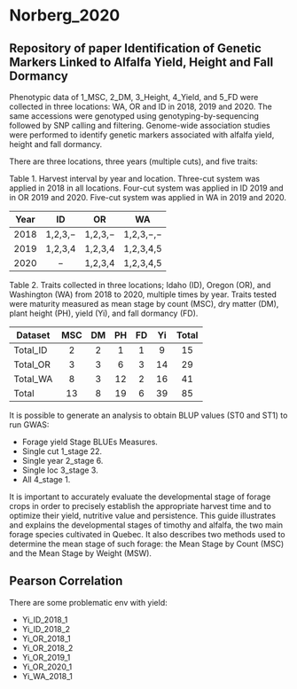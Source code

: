 # Norberg_2020

## Repository of paper Identification of Genetic Markers Linked to Alfalfa Yield, Height and Fall Dormancy

Phenotypic data of 1_MSC, 2_DM, 3_Height, 4_Yield, and 5_FD were collected in three locations: WA, OR and ID in 2018, 2019 and 2020. The same accessions were genotyped using genotyping-by-sequencing followed by SNP calling and filtering. Genome-wide association studies were performed to identify genetic markers associated with alfalfa yield, height and fall dormancy.

There are three locations, three years (multiple cuts), and five traits:

Table 1. Harvest interval by year and location. Three-cut system was applied in 2018 in all locations. Four-cut system was applied in ID 2019 and in OR 2019 and 2020. Five-cut system was applied in WA in 2019 and 2020.

| Year  |    ID   |    OR   |     WA    |
|:-----:|:-------:|:-------:|:---------:|
|  2018 | 1,2,3,− | 1,2,3,− | 1,2,3,−,− |
|  2019 | 1,2,3,4 | 1,2,3,4 | 1,2,3,4,5 |
|  2020 |       − | 1,2,3,4 | 1,2,3,4,5 |

Table 2. Traits collected in three locations; Idaho (ID), Oregon (OR), and Washington (WA) from 2018 to 2020, multiple times by year. Traits tested were maturity measured as mean stage by count (MSC), dry matter (DM), plant height (PH), yield (Yi), and fall dormancy (FD).

| Dataset  | MSC | DM | PH | FD | Yi | Total |
|----------|:---:|:--:|:--:|:--:|:--:|:-----:|
| Total_ID | 2   | 2  | 1  | 1  | 9  | 15    |
| Total_OR | 3   | 3  | 6  | 3  | 14 | 29    |
| Total_WA | 8   | 3  | 12 | 2  | 16 | 41    |
| Total    | 13  | 8  | 19 | 6  | 39 | 85    |

It is possible to generate an analysis to obtain BLUP values (ST0 and ST1) to run GWAS:

- Forage yield Stage BLUEs Measures.
- Single cut 1_stage 22.
- Single year 2_stage 6.
- Single loc 3_stage 3.
- All 4_stage 1.

It is important to accurately evaluate the developmental stage of forage crops in order to precisely establish the appropriate harvest time and to optimize their yield, nutritive value and persistence. This guide illustrates and explains the developmental stages of timothy and alfalfa, the two main forage species cultivated in Quebec. It also describes two methods used to determine the mean stage of such forage: the Mean Stage by Count (MSC) and the Mean Stage by Weight (MSW).

## Pearson Correlation

There are some problematic env with yield:

- Yi_ID_2018_1
- Yi_ID_2018_2
- Yi_OR_2018_1
- Yi_OR_2018_2
- Yi_OR_2019_1
- Yi_OR_2020_1
- Yi_WA_2018_1
